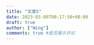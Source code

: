 ```yaml
---
title: "文章5"
date: 2023-03-08T00:17:50+08:00
draft: true
author: ["Wing"]
comments: true #是否展示评论
---
```




